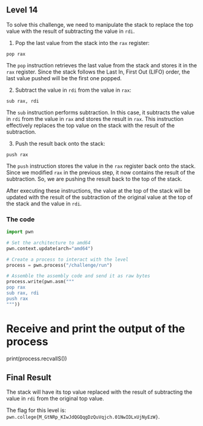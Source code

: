 ## Level 14 

To solve this challenge, we need to manipulate the stack to replace the top value with the result of subtracting the value in `rdi`.

1. Pop the last value from the stack into the `rax` register:

```assembly
pop rax
```

The `pop` instruction retrieves the last value from the stack and stores it in the `rax` register. Since the stack follows the Last In, First Out (LIFO) order, the last value pushed will be the first one popped.

2. Subtract the value in `rdi` from the value in `rax`:

```assembly
sub rax, rdi
```

The `sub` instruction performs subtraction. In this case, it subtracts the value in `rdi` from the value in `rax` and stores the result in `rax`. This instruction effectively replaces the top value on the stack with the result of the subtraction.

3. Push the result back onto the stack:

```assembly
push rax
```

The `push` instruction stores the value in the `rax` register back onto the stack. Since we modified `rax` in the previous step, it now contains the result of the subtraction. So, we are pushing the result back to the top of the stack.

After executing these instructions, the value at the top of the stack will be updated with the result of the subtraction of the original value at the top of the stack and the value in `rdi`.

### The code

```python
import pwn

# Set the architecture to amd64
pwn.context.update(arch="amd64")

# Create a process to interact with the level
process = pwn.process("/challenge/run")

# Assemble the assembly code and send it as raw bytes
process.write(pwn.asm("""
pop rax
sub rax, rdi
push rax
"""))
```

# Receive and print the output of the process
print(process.recvallS())


## Final Result

The stack will have its top value replaced with the result of subtracting the value in `rdi` from the original top value.

The flag for this level is: `pwn.college{M_GtNRp_KIwJdQGQqgDzQuVqjch.01NwIDLxUjNyEzW}`.

